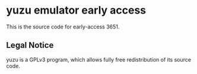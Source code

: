 yuzu emulator early access
=============

This is the source code for early-access 3651.

## Legal Notice

yuzu is a GPLv3 program, which allows fully free redistribution of its source code.
